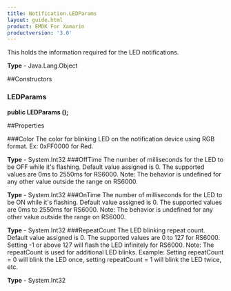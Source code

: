 ```yaml
---
title: Notification.LEDParams
layout: guide.html 
product: EMDK For Xamarin 
productversion: '3.0' 
---
```

This holds the information required for the LED notifications.

**Type** - Java.Lang.Object

##Constructors
### LEDParams 
**public LEDParams ();**

##Properties

###Color
The color for blinking LED on the notification device using RGB format. Ex: 0xFF0000 for Red.

**Type** - System.Int32
###OffTime
The number of milliseconds for the LED to be OFF while it's flashing. Default value assigned is 0. The supported values are 0ms to 2550ms for RS6000. Note: The behavior is undefined for any other value outside the range on RS6000.

**Type** - System.Int32
###OnTime
The number of milliseconds for the LED to be ON while it's flashing. Default value assigned is 0. The supported values are 0ms to 2550ms for RS6000. Note: The behavior is undefined for any other value outside the range on RS6000.

**Type** - System.Int32
###RepeatCount
The LED blinking repeat count. Default value assigned is 0. The supported values are 0 to 127 for RS6000. Setting -1 or above 127 will flash the LED infinitely for RS6000. Note: The repeatCount is used for additional LED blinks. Example: Setting repeatCount = 0 will blink the LED once, setting repeatCount = 1 will blink the LED twice, etc.

**Type** - System.Int32


